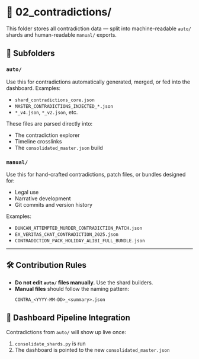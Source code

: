 
# 📁 02_contradictions/

This folder stores all contradiction data — split into machine-readable `auto/` shards and human-readable `manual/` exports.

## 📂 Subfolders

### `auto/`
Use this for contradictions automatically generated, merged, or fed into the dashboard. Examples:
- `shard_contradictions_core.json`
- `MASTER_CONTRADICTIONS_INJECTED_*.json`
- `*_v4.json`, `*_v2.json`, etc.

These files are parsed directly into:
- The contradiction explorer
- Timeline crosslinks
- The `consolidated_master.json` build

### `manual/`
Use this for hand-crafted contradictions, patch files, or bundles designed for:
- Legal use
- Narrative development
- Git commits and version history

Examples:
- `DUNCAN_ATTEMPTED_MURDER_CONTRADICTION_PATCH.json`
- `EX_VERITAS_CHAT_CONTRADICTION_2025.json`
- `CONTRADICTION_PACK_HOLIDAY_ALIBI_FULL_BUNDLE.json`

---

## 🛠 Contribution Rules

- **Do not edit `auto/` files manually.** Use the shard builders.
- **Manual files** should follow the naming pattern:
  ```
  CONTRA_<YYYY-MM-DD>_<summary>.json
  ```

## 🔄 Dashboard Pipeline Integration

Contradictions from `auto/` will show up live once:
1. `consolidate_shards.py` is run
2. The dashboard is pointed to the new `consolidated_master.json`

